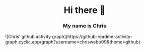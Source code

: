 
<h1 align="center"> Hi there 👋</h1>
<h3 align="center">My name is Chris</h3>
![Chris’ github activity graph](https://github-readme-activity-graph.cyclic.app/graph?username=chriswebb09&theme=github)



<!-- <p align="center">
  <img src="https://stars.medv.io/chriswebb09/ARKitNavigationDemo.svg" alt="Sublime's custom image"/>
</p> -->

